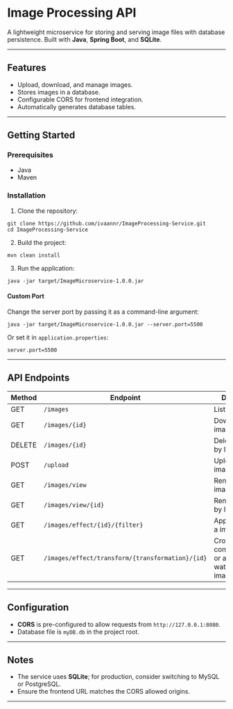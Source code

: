 <h1 id="image-microservice-api">Image Processing API</h1>
<p>A lightweight microservice for storing and serving image files with database persistence. Built with <strong>Java</strong>, <strong>Spring Boot</strong>, and <strong>SQLite</strong>.</p>
<hr />
<h2 id="features">Features</h2>
<ul>
<li>Upload, download, and manage images.</li>
<li>Stores images in a database.</li>
<li>Configurable CORS for frontend integration.</li>
<li>Automatically generates database tables.</li>
</ul>
<hr />
<h2 id="getting-started">Getting Started</h2>
<h3 id="prerequisites">Prerequisites</h3>
<ul>
<li>Java</li>
<li>Maven</li>
</ul>
<h3 id="installation">Installation</h3>
<ol>
<li>Clone the repository:</li>
</ol>
<pre><code class="language-bash">git clone https://github.com/ivaannr/ImageProcessing-Service.git
cd ImageProcessing-Service
</code></pre>
<ol start="2">
<li>Build the project:</li>
</ol>
<pre><code class="language-bash">mvn clean install
</code></pre>
<ol start="3">
<li>Run the application:</li>
</ol>
<pre><code class="language-bash">java -jar target/ImageMicroservice-1.0.0.jar
</code></pre>
<h4 id="custom-port">Custom Port</h4>
<p>Change the server port by passing it as a command-line argument:</p>
<pre><code class="language-bash">java -jar target/ImageMicroservice-1.0.0.jar --server.port=5500
</code></pre>
<p>Or set it in <code>application.properties</code>:</p>
<pre><code class="language-properties">server.port=5500
</code></pre>
<hr />
<h2 id="api-endpoints">API Endpoints</h2>
<table>
<thead>
<tr>
<th>Method</th>
<th>Endpoint</th>
<th>Description</th>
</tr>
</thead>
<tbody>
<tr>
<td>GET</td>
<td><code>/images</code></td>
<td>List all images</td>
</tr>
<tr>
<td>GET</td>
<td><code>/images/{id}</code></td>
<td>Download an image by ID</td>
</tr>
<tr>
<td>DELETE</td>
<td><code>/images/{id}</code></td>
<td>Delete an image by ID</td>
</tr>
<tr>
<td>POST</td>
<td><code>/upload</code></td>
<td>Upload a new image</td>
</tr>
<tr>
<tr>
<td>GET</td>
<td><code>/images/view</code></td>
<td>Render all images</td>
</tr>
<tr>
<td>GET</td>
<td><code>/images/view/{id}</code></td>
<td>Render a image by ID</td>
</tr>
<td>GET</td>
<td><code>/images/effect/{id}/{filter}</code></td>
<td>Apply a filter to a image by ID</td>
</tr>
<tr>
<td>GET</td>
<td><code>/images/effect/transform/{transformation}/{id}</code></td>
<td>Crop, rotate, compress/resize or add a watermark to a image by ID</td>
</tr>
</tbody>
</table>
<hr />
<h2 id="configuration">Configuration</h2>
<ul>
<li><strong>CORS</strong> is pre-configured to allow requests from <code>http://127.0.0.1:8080</code>.</li>
<li>Database file is <code>myDB.db</code> in the project root.</li>
</ul>
<hr />
<h2 id="notes">Notes</h2>
<ul>
<li>The service uses <strong>SQLite</strong>; for production, consider switching to MySQL or PostgreSQL.</li>
<li>Ensure the frontend URL matches the CORS allowed origins.</li>
</ul>
<hr />

